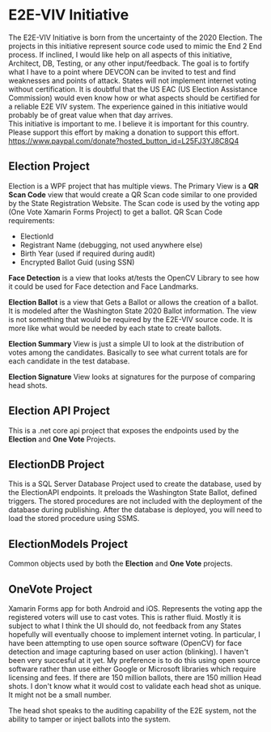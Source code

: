 # E2E-VIV Initiative
The E2E-VIV Initiative is born from the uncertainty of the 2020 Election.  The projects in this initiative represent source code used to mimic the End 2 End process.  If inclined, I would like help on all aspects of this initiative, Architect, DB, Testing, or any other input/feedback.  The goal is to fortify what I have to a point where DEVCON can be invited to test and find weaknesses and points of attack.  States will not implement internet voting without certification.  It is doubtful that the US EAC (US Election Assistance Commission) would even know how or what aspects should be certified for a reliable E2E VIV system.  The experience gained in this initiative would probably be of great value when that day arrives.  
This initiative is important to me.  I believe it is important for this country.  Please support this effort by making a donation to support this effort.  https://www.paypal.com/donate?hosted_button_id=L25FJ3YJ8C8Q4

## Election Project
Election is a WPF project that has multiple views.  The Primary View is a **QR Scan Code** view that would create a QR Scan code similar to one provided by the State Registration Website.  The Scan code is used by the voting app (One Vote Xamarin Forms Project) to get a ballot. 
QR Scan Code requirements:
- ElectionId
- Registrant Name (debugging, not used anywhere else)
- Birth Year (used if required during audit)
- Encrypted Ballot Guid (using SSN)

**Face Detection** is a view that looks at/tests the OpenCV Library to see how it could be used for Face detection and Face Landmarks.

**Election Ballot** is a view that Gets a Ballot or allows the creation of a ballot.  It is modeled after the Washington State 2020 Ballot information.  The view is not something that would be required by the E2E-VIV source code.  It is more like what would be needed by each state to create ballots.

**Election Summary** View is just a simple UI to look at the distribution of votes among the candidates.  Basically to see what current totals are for each candidate in the test database.

**Election Signature** View looks at signatures for the purpose of comparing head shots.

## Election API Project
This is a .net core api project that exposes the endpoints used by the **Election** and **One Vote** Projects.

## ElectionDB Project
This is a SQL Server Database Project used to create the database, used by the ElectionAPI endpoints.  It preloads the Washington State Ballot, defined triggers.  The stored procedures are not included with the deployment of the database during publishing.  After the database is deployed, you will need to load the stored procedure using SSMS.

## ElectionModels Project
Common objects used by both the **Election** and **One Vote** projects.

## OneVote Project
Xamarin Forms app for both Android and iOS.  Represents the voting app the registered voters will use to cast votes.  This is rather fluid.  Mostly it is subject to what I think the UI should do, not feedback from any States hopefully will eventually choose to implement internet voting.  In particular, I have been attempting to use open source software (OpenCV) for face detection and image capturing based on user action (blinking).  I haven't been very succesful at it yet.  My preference is to do this using open source software rather than use either Google or Microsoft libraries which require licensing and fees.  If there are 150 million ballots, there are 150 million Head shots.  I don't know what it would cost to validate each head shot as unique.  It might not be a small number.

The head shot speaks to the auditing capability of the E2E system, not the ability to tamper or inject ballots into the system.
